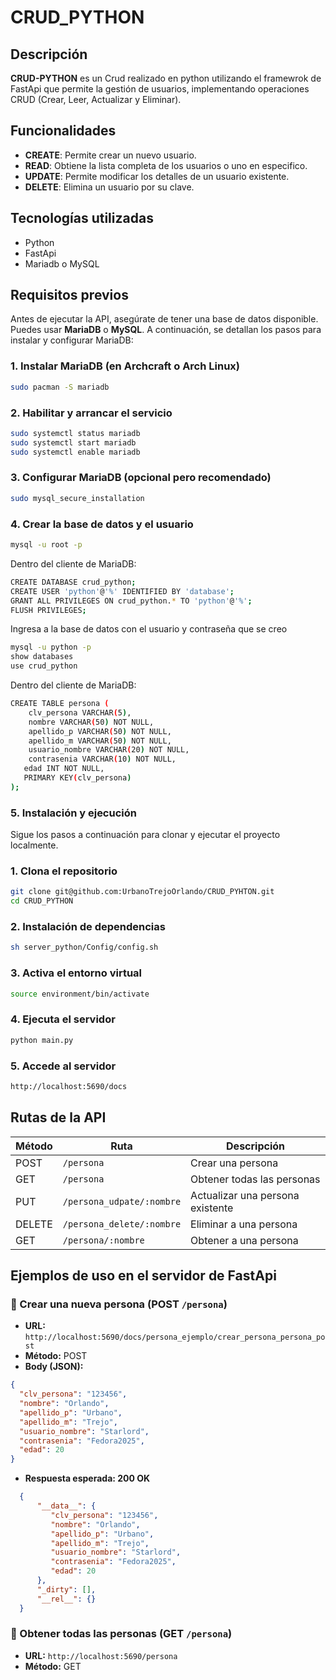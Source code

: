 # CRUD_PYTHON
## Descripción 
**CRUD-PYTHON** es un Crud realizado en python utilizando el framewrok de FastApi  que permite la gestión de usuarios, implementando operaciones CRUD (Crear, Leer, Actualizar y Eliminar).
## Funcionalidades

- **CREATE**: Permite crear un nuevo usuario. 
- **READ**: Obtiene la lista completa de los usuarios o uno en especifico.
- **UPDATE**: Permite modificar los detalles de un usuario existente. 
- **DELETE**: Elimina un usuario por su clave. 

## Tecnologías utilizadas
- Python 
- FastApi  
- Mariadb o MySQL  

## Requisitos previos
Antes de ejecutar la API, asegúrate de tener una base de datos disponible. Puedes usar **MariaDB** o **MySQL**. A continuación, se detallan los pasos para instalar y configurar MariaDB:

### 1. Instalar MariaDB (en Archcraft o Arch Linux)

```bash
sudo pacman -S mariadb
```
### 2. Habilitar y arrancar el servicio
```bash
sudo systemctl status mariadb
sudo systemctl start mariadb
sudo systemctl enable mariadb
```
### 3. Configurar MariaDB (opcional pero recomendado)
```bash
sudo mysql_secure_installation
```
### 4. Crear la base de datos y el usuario
```bash
mysql -u root -p
```
Dentro del cliente de MariaDB:
```bash
CREATE DATABASE crud_python;
CREATE USER 'python'@'%' IDENTIFIED BY 'database';
GRANT ALL PRIVILEGES ON crud_python.* TO 'python'@'%';
FLUSH PRIVILEGES;
```
Ingresa a la base de datos con el usuario y contraseña que se creo
```bash
mysql -u python -p
show databases
use crud_python
```
Dentro del cliente de MariaDB:
```bash
CREATE TABLE persona (
	clv_persona VARCHAR(5),
	nombre VARCHAR(50) NOT NULL,
	apellido_p VARCHAR(50) NOT NULL,
	apellido_m VARCHAR(50) NOT NULL,
	usuario_nombre VARCHAR(20) NOT NULL,
	contrasenia VARCHAR(10) NOT NULL,
   edad INT NOT NULL,  
   PRIMARY KEY(clv_persona)
);
```
### 5. Instalación y ejecución
Sigue los pasos a continuación para clonar y ejecutar el proyecto localmente.
### 1. Clona el repositorio
```bash
git clone git@github.com:UrbanoTrejoOrlando/CRUD_PYHTON.git
cd CRUD_PYTHON
```
### 2. Instalación de dependencias
```bash
sh server_python/Config/config.sh
```
### 3. Activa el entorno virtual
```bash
source environment/bin/activate
```
### 4. Ejecuta el servidor
```bash
python main.py
```
### 5. Accede al servidor
```bash
http://localhost:5690/docs
```
## Rutas de la API

| Método |         Ruta               | Descripción                      |
|--------|----------------------------|----------------------------------|
| POST   | `/persona`                 | Crear una persona                |
| GET    | `/persona`                 | Obtener todas las personas       |
| PUT    | `/persona_udpate/:nombre`  | Actualizar una persona existente |
| DELETE | `/persona_delete/:nombre`  | Eliminar a una persona           |
| GET    | `/persona/:nombre`         | Obtener a una persona            |

## Ejemplos de uso en el servidor de FastApi
### 🔸 Crear una nueva persona (POST `/persona`)
- **URL:** `http://localhost:5690/docs/persona_ejemplo/crear_persona_persona_post`
- **Método:** POST
- **Body (JSON):**
```json
{
  "clv_persona": "123456",
  "nombre": "Orlando",
  "apellido_p": "Urbano",
  "apellido_m": "Trejo",
  "usuario_nombre": "Starlord",
  "contrasenia": "Fedora2025",
  "edad": 20
}
```
- **Respuesta esperada: 200 OK**
```json
  {
      "__data__": {
         "clv_persona": "123456",
         "nombre": "Orlando",
         "apellido_p": "Urbano",
         "apellido_m": "Trejo",
         "usuario_nombre": "Starlord",
         "contrasenia": "Fedora2025",
         "edad": 20
      },
      "_dirty": [],
      "__rel__": {}
  }
```
### 🔸 Obtener todas las personas (GET `/persona`)
- **URL:** `http://localhost:5690/persona`
- **Método:** GET
